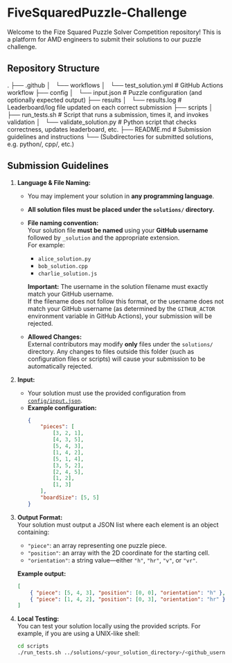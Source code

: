 # FiveSquaredPuzzle-Challenge

Welcome to the Fize Squared Puzzle Solver Competition repository! This is a platform for AMD engineers to submit their solutions to our puzzle challenge.

## Repository Structure

.
├── .github
│   └── workflows
│       └── test_solution.yml    # GitHub Actions workflow
├── config
│   └── input.json               # Puzzle configuration (and optionally expected output)
├── results
│   └── results.log              # Leaderboard/log file updated on each correct submission
├── scripts
│   ├── run_tests.sh             # Script that runs a submission, times it, and invokes validation
│   └── validate_solution.py     # Python script that checks correctness, updates leaderboard, etc.
├── README.md                    # Submission guidelines and instructions
└── (Subdirectories for submitted solutions, e.g. python/, cpp/, etc.)




## Submission Guidelines

1. **Language & File Naming:**  
   - You may implement your solution in **any programming language**.
   - **All solution files must be placed under the `solutions/` directory.**
   - **File naming convention:**  
     Your solution file **must be named** using your **GitHub username** followed by `_solution` and the appropriate extension.  
     For example:  
       - `alice_solution.py`  
       - `bob_solution.cpp`  
       - `charlie_solution.js`  
     
     **Important:** The username in the solution filename must exactly match your GitHub username.  
     If the filename does not follow this format, or the username does not match your GitHub username (as determined by the `GITHUB_ACTOR` environment variable in GitHub Actions), your submission will be rejected.

   - **Allowed Changes:**  
     External contributors may modify **only** files under the `solutions/` directory. Any changes to files outside this folder (such as configuration files or scripts) will cause your submission to be automatically rejected.

2. **Input:**  
   - Your solution must use the provided configuration from [`config/input.json`](config/input.json).  
   - **Example configuration:**
     ```json
     {
         "pieces": [
             [3, 2, 1],
             [4, 3, 5],
             [5, 4, 3],
             [1, 4, 2],
             [5, 1, 4],
             [3, 5, 2],
             [2, 4, 5],
             [1, 2],
             [1, 3]
         ],
         "boardSize": [5, 5]
     }
     ```

3. **Output Format:**  
   Your solution must output a JSON list where each element is an object containing:
   - `"piece"`: an array representing one puzzle piece.
   - `"position"`: an array with the 2D coordinate for the starting cell.
   - `"orientation"`: a string value—either `"h"`, `"hr"`, `"v"`, or `"vr"`.

   **Example output:**
   ```json
   [
       { "piece": [5, 4, 3], "position": [0, 0], "orientation": "h" },
       { "piece": [1, 4, 2], "position": [0, 3], "orientation": "hr" }
   ]


4. **Local Testing:**  
   You can test your solution locally using the provided scripts. For example, if you are using a UNIX-like shell:
   ```bash
   cd scripts
   ./run_tests.sh ../solutions/<your_solution_directory>/<github_username>_solution.py
